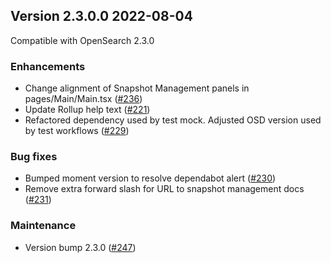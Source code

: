 ## Version 2.3.0.0 2022-08-04

Compatible with OpenSearch 2.3.0
### Enhancements 
* Change alignment of Snapshot Management panels in pages/Main/Main.tsx ([#236](https://github.com/opensearch-project/index-management-dashboards-plugin/pull/236))
* Update Rollup help text ([#221](https://github.com/opensearch-project/index-management-dashboards-plugin/pull/221))
* Refactored dependency used by test mock. Adjusted OSD version used by test workflows ([#229](https://github.com/opensearch-project/index-management-dashboards-plugin/pull/229))

### Bug fixes
* Bumped moment version to resolve dependabot alert ([#230](https://github.com/opensearch-project/index-management-dashboards-plugin/pull/230))
* Remove extra forward slash for URL to snapshot management docs ([#231](https://github.com/opensearch-project/index-management-dashboards-plugin/pull/231))

### Maintenance
* Version bump 2.3.0 ([#247](https://github.com/opensearch-project/index-management-dashboards-plugin/pull/247))